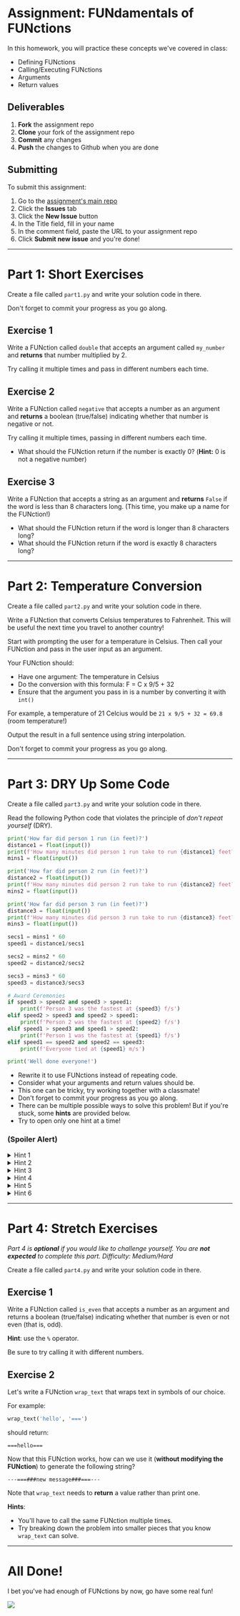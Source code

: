 # Assignment: FUNdamentals of FUNctions

In this homework, you will practice these concepts we've covered in class:

* Defining FUNctions
* Calling/Executing FUNctions
* Arguments
* Return values

## Deliverables

1. **Fork** the assignment repo
1. **Clone** your fork of the assignment repo
1. **Commit** any changes
1. **Push** the changes to Github when you are done

## Submitting

To submit this assignment:

1. Go to the [assignment's main repo](https://git.generalassemb.ly/PYTHR-august-2019/hw-07-fundamentals-of-functions)
1. Click the **Issues** tab
1. Click the **New Issue** button
1. In the Title field, fill in your name
1. In the comment field, paste the URL to your assignment repo
1. Click **Submit new issue** and you're done!

---

# Part 1: Short Exercises

Create a file called `part1.py` and write your solution code in there.

Don't forget to commit your progress as you go along.

## Exercise 1

Write a FUNction called `double` that accepts an argument called `my_number` and **returns** that number multiplied by 2.

Try calling it multiple times and pass in different numbers each time.

## Exercise 2

Write a FUNction called `negative` that accepts a number as an argument and **returns** a boolean (true/false) indicating whether that number is negative or not.

Try calling it multiple times, passing in different numbers each time.

* What should the FUNction return if the number is exactly 0? (**Hint:** 0 is not a negative number)

## Exercise 3

Write a FUNction that accepts a string as an argument and **returns** `False` if the word is less than 8 characters long. (This time, you make up a name for the FUNction!)

* What should the FUNction return if the word is longer than 8 characters long?
* What should the FUNction return if the word is exactly 8 characters long?

---

# Part 2: Temperature Conversion

Create a file called `part2.py` and write your solution code in there.

Write a FUNction that converts Celsius temperatures to Fahrenheit. This will be useful the next time you travel to another country!

Start with prompting the user for a temperature in Celsius. Then call your FUNction and pass in the user input as an argument.

Your FUNction should:

* Have one argument: The temperature in Celsius
* Do the conversion with this formula: F = C x 9/5 + 32
* Ensure that the argument you pass in is a number by converting it with `int()`

For example, a temperature of 21 Celcius would be `21 x 9/5 + 32 = 69.8` (room temperature!)

Output the result in a full sentence using string interpolation.

Don't forget to commit your progress as you go along.

---

# Part 3: DRY Up Some Code

Create a file called `part3.py` and write your solution code in there.

Read the following Python code that violates the principle of *don't repeat yourself* (DRY).

```python
print('How far did person 1 run (in feet)?')
distance1 = float(input())
print(f'How many minutes did person 1 run take to run {distance1} feet?')
mins1 = float(input())

print('How far did person 2 run (in feet)?')
distance2 = float(input())
print(f'How many minutes did person 2 run take to run {distance2} feet?')
mins2 = float(input())

print('How far did person 3 run (in feet)?')
distance3 = float(input())
print(f'How many minutes did person 3 run take to run {distance3} feet?')
mins3 = float(input())

secs1 = mins1 * 60
speed1 = distance1/secs1

secs2 = mins2 * 60
speed2 = distance2/secs2

secs3 = mins3 * 60
speed3 = distance3/secs3

# Award Ceremonies
if speed3 > speed2 and speed3 > speed1:
    print(f'Person 3 was the fastest at {speed3} f/s')
elif speed2 > speed3 and speed2 > speed1:
    print(f'Person 2 was the fastest at {speed2} f/s')
elif speed1 > speed3 and speed1 > speed2:
    print(f'Person 1 was the fastest at {speed1} f/s')
elif speed1 == speed2 and speed2 == speed3:
    print(f'Everyone tied at {speed1} m/s')

print('Well done everyone!')
```

* Rewrite it to use FUNctions instead of repeating code.
* Consider what your arguments and return values should be.
* This one can be tricky, try working together with a classmate!
* Don't forget to commit your progress as you go along.
* There can be multiple possible ways to solve this problem! But if you're stuck, some **hints** are provided below.
* Try to open only one hint at a time!

### (Spoiler Alert)

<details>
<summary>Hint 1</summary>
There is no need to re-write the "Awards Ceremonies" part of the code, because it's not repeated!
</details>

<details>
<summary>Hint 2</summary>
Start by writing a FUNction to ask for the distance that a person has run. e.g. `ask_for_distance`

What argument(s) does this FUNction need?

What should be the return value of this FUNction?
</details>

<details>
<summary>Hint 3</summary>
Try writing another FUNction to ask for the minutes that a person has run. e.g. `ask_for_minutes`

What argument(s) does this FUNction need? Just one or more than one?

What should be the return value of this FUNction?
</details>

<details>
<summary>Hint 4</summary>
Try writing another FUNction to compute the speed in terms of feet per second. e.g. `compute_speed`

What argument(s) does this FUNction need? Just one or more than one?

What should be the return value of this FUNction?
</details>

<details>
<summary>Hint 5</summary>
Try writing another FUNction that uses all of the previous 3 FUNctions that we wrote. e.g. `run`

This FUNction should ask for that particular runner's distance, ask for that particular runner's minutes, and then compute the speed.

What argument(s) does this FUNction need? Just one or more than one?

What should be the return value of this FUNction?
</details>

<details>
<summary>Hint 6</summary>
That's all I got for ya!!!!
</details>

---

# Part 4: Stretch Exercises

_Part 4 is **optional** if you would like to challenge yourself. You are **not expected** to complete this part. Difficulty: Medium/Hard_

Create a file called `part4.py` and write your solution code in there.

## Exercise 1

Write a FUNction called `is_even` that accepts a number as an argument and returns a boolean (true/false) indicating whether that number is even or not even (that is, odd).

**Hint**: use the `%` operator.

Be sure to try calling it with different numbers.

## Exercise 2

Let's write a FUNction `wrap_text` that wraps text in symbols of our choice.

For example:

```python
wrap_text('hello', '===')
```

should return:

```
===hello===
```

Now that this FUNction works, how can we use it (**without modifying the FUNction**) to generate the following string?

```
---===###new message###===---
```

Note that `wrap_text` needs to **return** a value rather than print one.

**Hints**:

* You'll have to call the same FUNction multiple times.
* Try breaking down the problem into smaller pieces that you know `wrap_text` can solve.

---

# All Done!

I bet you've had enough of FUNctions by now, go have some real fun!

![](https://media.giphy.com/media/xT0BKiK5sOCVdBUhiM/source.gif)
